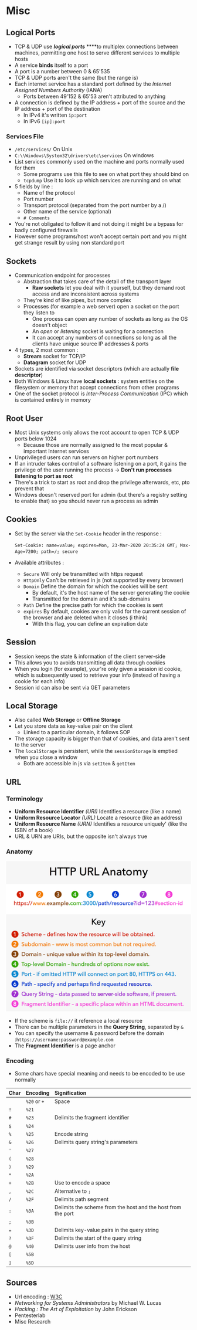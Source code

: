 # Misc

## Logical Ports

* TCP & UDP use _**logical ports**_ ****to multiplex connections between machines, permitting one host to serve different services to multiple hosts
* A service **binds** itself to a port
* A port is a number between 0 & 65'535
* TCP & UDP ports aren't the same \(but the range is\)
* Each internet service has a standard port defined by the _Internet Assigned Numbers Authority_ \(IANA\)
  * Ports between 49'152 & 65'53 aren't attributed to anything
* A connection is defined by the IP address + port of the source and the IP address + port of the destination
  * In IPv4 it's written `ip:port`
  * In IPv6 `[ip]:port`

### Services File

* `/etc/services/` On Unix
* `C:\\Windows\System32\drivers\etc\services` On windows
* List services commonly used on the machine and ports normally used for them
  * Some programs use this file to see on what port they should bind on
  * `tcpdump` Use it to look up which services are running and on what
* 5 fields by line :
  * Name of the protocol
  * Port number
  * Transport protocol \(separated from the port number by a /\)
  * Other name of the service \(optional\)
  * `# Comments`
* You're not obligated to follow it and not doing it might be a bypass for badly configured firewalls
* However some programs/host won't accept certain port and you might get strange result by using non standard port

## Sockets

* Communication endpoint for processes
  * Abstraction that takes care of the detail of the transport layer
    * **Raw sockets** let you deal with it yourself, but they demand root access and are inconsistent across systems
  * They're kind of like pipes, but more complex
  * Processes \(for example a web server\)  open a socket on the port they listen to
    * One process can open any number of sockets as long as the OS doesn't object
    * An _open_ or _listening_ socket is waiting for a connection
    * It can accept any numbers of connections so long as all the clients have unique source IP addresses & ports
* 4 types, 2 most common :
  * **Stream** socket for TCP/IP
  * **Datagram** socket for UDP
* Sockets are identified via socket descriptors \(which are actually **file descriptor**\)
* Both Windows & Linux have **local sockets** : system entities on the filesystem or memory that accept connections from other programs
* One of the socket protocol is _Inter-Process Communication_ \(IPC\) which is contained entirely in memory

## Root User

* Most Unix systems only allows the root account to open TCP & UDP ports below 1024
  * Because those are normally assigned to the most popular & important Internet services
* Unprivileged users can run servers on higher port numbers
* If an intruder takes control of a software listening on a port, it gains the privilege of the user running the process -&gt; **Don't run processes listening to port as root**
* There's a trick to start as root and drop the privilege afterwards, etc, pto prevent that
* Windows doesn't reserved port for admin \(but there's a registry setting to enable that\) so you should never run a process as admin

## Cookies

* Set by the server via the `Set-Cookie` header in the response :

  `Set-Cookie: name=value; expires=Mon, 23-Mar-2020 20:35:24 GMT; Max-Age=7200; path=/; secure`

* Available attributes :
  * `Secure` Will only be transmitted with https request
  * `HttpOnly` Can't be retrieved in js \(not supported by every browser\)
  * `Domain` Define the domain for which the cookies will be sent
    * By default, it's the host name of the server generating the cookie
    * Transmitted for the domain and it's sub-domains
  * `Path` Define the precise path for which the cookies is sent
  * `expires` By default, cookies are only valid for the current session of the browser and are deleted when it closes \(i think\)
    * With this flag, you can define an expiration date

## Session

* Session keeps the state & information of the client server-side
* This allows you to avoids transmitting all data through cookies
* When you login \(for example\), your're only given a session id cookie, which is subsequently used to retrieve your info \(instead of having a cookie for each info\)
* Session id can also be sent via GET parameters

## Local Storage

* Also called **Web Storage** or **Offline Storage**
* Let you store data as key-value pair on the client
  * Linked to a particular domain, it follows SOP
* The storage capacity is bigger than that of cookies, and data aren't sent to the server
* The `localStorage` is persistent, while the `sessionStorage` is emptied when you close a window
  * Both are accessible in js via `setItem` & `getItem`

## URL

### Terminology

* **Uniform Resource Identifier** _\(URI\)_ Identifies a resource \(like a name\)
* **Uniform Resource Locator** _\(URL\)_ Locate a resource \(like an address\)
* **Uniform Resource Name** _\(URN\)_ Identifies a resource uniquely' \(like the ISBN of a book\)
* URL & URN are URIs, but the opposite isn't always true

### Anatomy

![](../../.gitbook/assets/url_anatomy.png)

* If the scheme is `file://` it reference a local resource
* There can be multiple parameters in the **Query String**, separated by `&`
* You can specify the username & password before the domain :`https://username:password@example.com`
* The **Fragment Identifier** is a page anchor

### Encoding

* Some chars have special meaning and needs to be encoded to be use normally 

| Char | Encoding | Signification |
| :--- | :--- | :--- |
|  | `%20` or `+` | Space |
| `!` | `%21` |  |
| `#` | `%23` | Delimits the fragment identifier |
| `$` | `%24` |  |
| `%` | `%25` | Encode string |
| `&` | `%26` | Delimits query string's parameters |
| `'` | `%27` |  |
| `(` | `%28` |  |
| `)` | `%29` |  |
| `*` | `%2A` |  |
| `+` | `%2B` | Use to encode a space |
| `,` | `%2C` | Alternative to `;` |
| `/` | `%2F` | Delimits path segment |
| `:` | `%3A` | Delimits the scheme from the host and the host from the port |
| `;` | `%3B` |  |
| `=` | `%3D` | Delimits key-value pairs in the query string |
| `?` | `%3F` | Delimits the start of the query string |
| `@` | `%40` | Delimits user info from the host |
| `[` | `%5B` |  |
| `]` | `%5D` |  |

## Sources

* Url encoding : [W3C](https://www.w3schools.com/tags/ref_urlencode.ASP)
* _Networking for Systems Administrators_ by Michael W. Lucas
* _Hacking : The Art of Exploitation_ by John Erickson
* Pentesterlab
* Misc Research

